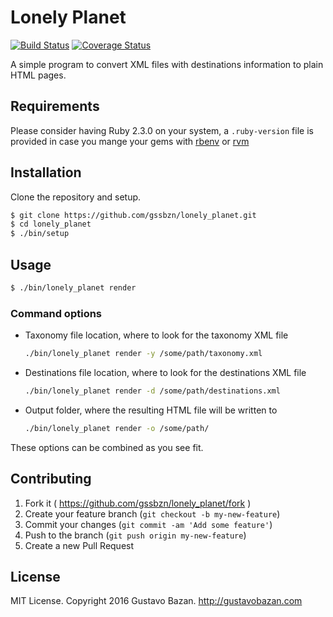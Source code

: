 # Lonely Planet
[![Build Status](https://travis-ci.org/gssbzn/lonely_planet.svg?branch=master)](https://travis-ci.org/gssbzn/lonely_planet)
[![Coverage Status](https://coveralls.io/repos/github/gssbzn/lonely_planet/badge.svg?branch=master)](https://coveralls.io/github/gssbzn/lonely_planet?branch=master)

A simple program to convert XML files with destinations information
to plain HTML pages.

## Requirements

Please consider having Ruby 2.3.0 on your system,
a `.ruby-version` file is provided in case you mange
your gems with [rbenv](https://github.com/rbenv/rbenv#installation)
or [rvm](http://rvm.io/rvm/install)

## Installation

Clone the repository and setup.

```sh
$ git clone https://github.com/gssbzn/lonely_planet.git
$ cd lonely_planet
$ ./bin/setup
```

## Usage

```sh
$ ./bin/lonely_planet render
```

### Command options

- Taxonomy file location, where to look for the taxonomy XML file

    ```sh
    ./bin/lonely_planet render -y /some/path/taxonomy.xml
    ```
- Destinations file location, where to look for the destinations XML file

    ```sh
    ./bin/lonely_planet render -d /some/path/destinations.xml
    ```
- Output folder, where the resulting HTML file will be written to

    ```sh
    ./bin/lonely_planet render -o /some/path/
    ```

These options can be combined as you see fit.

## Contributing

1. Fork it ( https://github.com/gssbzn/lonely_planet/fork )
2. Create your feature branch (`git checkout -b my-new-feature`)
3. Commit your changes (`git commit -am 'Add some feature'`)
4. Push to the branch (`git push origin my-new-feature`)
5. Create a new Pull Request

## License

MIT License. Copyright 2016 Gustavo Bazan. http://gustavobazan.com
